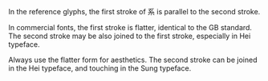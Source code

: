 In the reference glyphs, the first stroke of 系 is parallel to the second stroke.

In commercial fonts, the first stroke is flatter, identical to the GB standard.
The second stroke may be also joined to the first stroke, especially in Hei typeface.

Always use the flatter form for aesthetics. The second stroke can be joined in the
Hei typeface, and touching in the Sung typeface.

